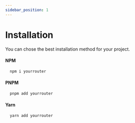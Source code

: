 ```yaml
---
sidebar_position: 1
---
```


# Installation

You can chose the best installation method for your project.

#### NPM

```bash
  npm i yourrouter
```

#### PNPM

```bash
  pnpm add yourrouter
```

#### Yarn

```bash
  yarn add yourrouter
```
